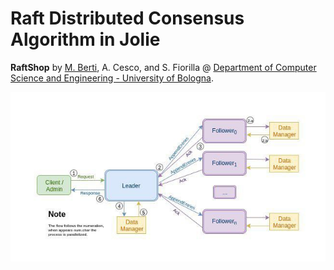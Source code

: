 # Raft Distributed Consensus Algorithm in Jolie

**RaftShop**
by
<a href="https://github.com/methk" rel="author"> M. Berti</a>, <a rel="author">A. Cesco</a>, and <a rel="author"> S. Fiorilla</a>
@
[Department of Computer Science and Engineering - University of Bologna](https://disi.unibo.it/en).


![RaftShop Logic](https://github.com/methk/RaftShop/blob/master/GraphicRepresentationOfRaftShop.jpg)
